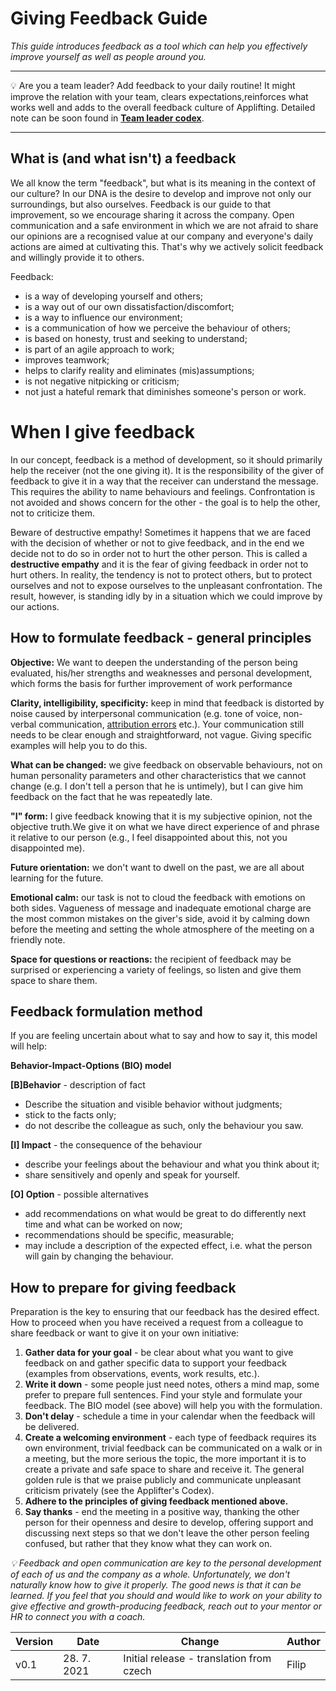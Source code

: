 # Giving Feedback Guide

*This guide introduces feedback as a tool which can help you effectively improve yourself as well as people around you.*

---

💡 Are you a team leader? Add feedback to your daily routine! It might improve the relation with your team, clears expectations,reinforces what works well and adds to the overall feedback culture of Applifting. Detailed note can be soon found in [**Team leader codex**](./team-leader-codex.md).

---

## What is (and what isn't) a feedback

We all know the term "feedback", but what is its meaning in the context of our culture? In our DNA is the desire to develop and improve not only our surroundings, but also ourselves. Feedback is our guide to that improvement, so we encourage sharing it across the company. Open communication and a safe environment in which we are not afraid to share our opinions are a recognised value at our company and everyone's daily actions are aimed at cultivating this. That's why we actively solicit feedback and willingly provide it to others.

Feedback:

* is a way of developing yourself and others;
* is a way out of our own dissatisfaction/discomfort;
* is a way to influence our environment;
* is a communication of how we perceive the behaviour of others;
* is based on honesty, trust and seeking to understand;
* is part of an agile approach to work;
* improves teamwork;
* helps to clarify reality and eliminates (mis)assumptions;
* is not negative nitpicking or criticism;
* not just a hateful remark that diminishes someone's person or work.

# When I give feedback

In our concept, feedback is a method of development, so it should primarily help the receiver (not the one giving it). It is the responsibility of the giver of feedback to give it in a way that the receiver can understand the message. This requires the ability to name behaviours and feelings. Confrontation is not avoided and shows concern for the other - the goal is to help the other, not to criticize them.

Beware of destructive empathy! Sometimes it happens that we are faced with the decision of whether or not to give feedback, and in the end we decide not to do so in order not to hurt the other person. This is called a **destructive empathy** and it is the fear of giving feedback in order not to hurt others. In reality, the tendency is not to protect others, but to protect ourselves and not to expose ourselves to the unpleasant confrontation. The result, however, is standing idly by in a situation which we could improve by our actions.

## How to formulate feedback - general principles

**Objective:** We want to deepen the understanding of the person being evaluated, his/her strengths and weaknesses and personal development, which forms the basis for further improvement of work performance

**Clarity, intelligibility, specificity:** keep in mind that feedback is distorted by noise caused by interpersonal communication (e.g. tone of voice, non-verbal communication, [attribution errors](https://cs.wikipedia.org/wiki/Z%C3%A1kladn%C3%AD_atribu%C4%8Dn%C3%AD_chyba) etc.). Your communication still needs to be clear enough and straightforward, not vague. Giving specific examples will help you to do this.

**What can be changed:** we give feedback on observable behaviours, not on human personality parameters and other characteristics that we cannot change (e.g. I don't tell a person that he is untimely), but I can give him feedback on the fact that he was repeatedly late.

**"I" form:** I give feedback knowing that it is my subjective opinion, not the objective truth.We give it on what we have direct experience of and phrase it relative to our person (e.g., I feel disappointed about this, not you disappointed me).

**Future orientation:** we don't want to dwell on the past, we are all about learning for the future.

**Emotional calm:** our task is not to cloud the feedback with emotions on both sides. Vagueness of message and inadequate emotional charge are the most common mistakes on the giver's side, avoid it by calming down before the meeting and setting the whole atmosphere of the meeting on a friendly note.

**Space for questions or reactions:** the recipient of feedback may be surprised or experiencing a variety of feelings, so listen and give them space to share them.

## Feedback formulation method

If you are feeling uncertain about what to say and how to say it, this model will help:

**Behavior-Impact-Options (BIO) model**

**[B]Behavior** - description of fact

* Describe the situation and visible behavior without judgments; 
* stick to the facts only; 
* do not describe the colleague as such, only the behaviour you saw.

**[I] Impact** - the consequence of the behaviour

* describe your feelings about the behaviour and what you think about it; 
* share sensitively and openly and speak for yourself.

**[O] Option** - possible alternatives

* add recommendations on what would be great to do differently next time and what can be worked on now;
* recommendations should be specific, measurable;
* may include a description of the expected effect, i.e. what the person will gain by changing the behaviour.

## How to prepare for giving feedback

Preparation is the key to ensuring that our feedback has the desired effect. How to proceed when you have received a request from a colleague to share feedback or want to give it on your own initiative:

1. **Gather data for your goal** - be clear about what you want to give feedback on and gather specific data to support your feedback (examples from observations, events, work results, etc.).
2. **Write it down** - some people just need notes, others a mind map, some prefer to prepare full sentences. Find your style and formulate your feedback. The BIO model (see above) will help you with the formulation.
3. **Don't delay** - schedule a time in your calendar when the feedback will be delivered.
4. **Create a welcoming environment** - each type of feedback requires its own environment, trivial feedback can be communicated on a walk or in a meeting, but the more serious the topic, the more important it is to create a private and safe space to share and receive it. The general golden rule is that we praise publicly and communicate unpleasant criticism privately (see the Applifter's Codex).
5. **Adhere to the principles of giving feedback mentioned above.**
6. **Say thanks** - end the meeting in a positive way, thanking the other person for their openness and desire to develop, offering support and discussing next steps so that we don't leave the other person feeling confused, but rather that they know what they can work on.

*💡 Feedback and open communication are key to the personal development of each of us and the company as a whole. Unfortunately, we don't naturally know how to give it properly. The good news is that it can be learned. If you feel that you should and would like to work on your ability to give effective and growth-producing feedback, reach out to your mentor or HR to connect you with a coach.*

| Version | Date        | Change                                              | Author  |
| ------- | ----------- | --------------------------------------------------- | -----   |
| v0.1    | 28. 7. 2021 | Initial release - translation from czech            | Filip   |
